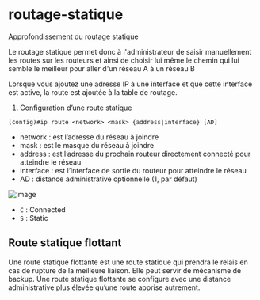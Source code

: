 # routage-statique
Approfondissement du routage statique

Le routage statique permet donc à l'administrateur de saisir manuellement les routes sur les routeurs et ainsi de choisir lui même le chemin qui lui semble le meilleur pour aller d'un réseau A à un réseau B

Lorsque vous ajoutez une adresse IP à une interface et que cette interface est active, la route est ajoutée à la table de routage.

1. Configuration d’une route statique
```
(config)#ip route <network> <mask> {address|interface} [AD]
```
* network : est l’adresse du réseau à joindre
* mask : est le masque du réseau à joindre
* address : est l’adresse du prochain routeur directement connecté pour atteindre le réseau
* interface : est l’interface de sortie du routeur pour atteindre le réseau
* AD : distance administrative optionnelle (1, par défaut)

![image](https://user-images.githubusercontent.com/83721477/167009712-bd2be6c5-a021-4cc8-a9b7-491d1513a299.png)
* `C` : Connected<br>
* `S` : Static

## Route statique flottant

Une route statique flottante est une route statique qui prendra le relais en cas de rupture de la meilleure liaison. Elle peut servir de mécanisme de backup. Une route statique flottante se configure avec une distance administrative plus élevée qu’une route apprise autrement.
